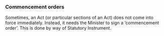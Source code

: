 ###  Commencement orders

Sometimes, an Act (or particular sections of an Act) does not come into force
immediately. Instead, it needs the Minister to sign a ‘commencement order’.
This is done by way of Statutory Instrument.
